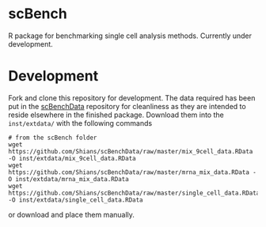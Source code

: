 # scBench

R package for benchmarking single cell analysis methods. Currently under development.

# Development

Fork and clone this repository for development. The data required has been put in the [scBenchData](https://github.com/Shians/scBenchData) repository for cleanliness as they are intended to reside elsewhere in the finished package. Download them into the `inst/extdata/` with the following commands

```
# from the scBench folder
wget https://github.com/Shians/scBenchData/raw/master/mix_9cell_data.RData -O inst/extdata/mix_9cell_data.RData
wget https://github.com/Shians/scBenchData/raw/master/mrna_mix_data.RData -O inst/extdata/mrna_mix_data.RData
wget https://github.com/Shians/scBenchData/raw/master/single_cell_data.RData -O inst/extdata/single_cell_data.RData
```

or download and place them manually.
